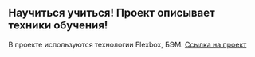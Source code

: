 Научиться учиться!
Проект описывает техники обучения!
---
В проекте используются технологии Flexbox, БЭМ.
[Ссылка на проект](https://pavel-yaroslavovich.github.io/how-to-learn/)
